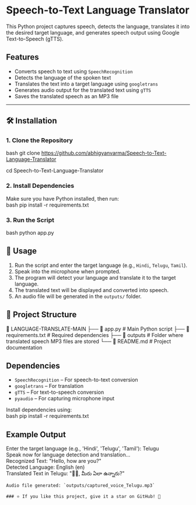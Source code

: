 #  Speech-to-Text Language Translator  

This Python project captures speech, detects the language, translates it into the desired target language, and generates speech output using Google Text-to-Speech (gTTS).

##  Features  
-  Converts speech to text using `SpeechRecognition`  
-  Detects the language of the spoken text  
-  Translates the text into a target language using `googletrans`  
-  Generates audio output for the translated text using `gTTS`  
-  Saves the translated speech as an MP3 file  

---

## 🛠️ Installation  

### **1. Clone the Repository**  
bash
git clone https://github.com/abhigyanvarma/Speech-to-Text-Language-Translator

cd Speech-to-Text-Language-Translator



### **2. Install Dependencies**  
Make sure you have Python installed, then run:  
bash
pip install -r requirements.txt


### **3. Run the Script**  
bash
python app.py




## 📌 Usage  
1. Run the script and enter the target language (e.g., `Hindi`, `Telugu`, `Tamil`).  
2. Speak into the microphone when prompted.  
3. The program will detect your language and translate it to the target language.  
4. The translated text will be displayed and converted into speech.  
5. An audio file will be generated in the `outputs/` folder.  



## 📂 Project Structure  

📂 LANGUAGE-TRANSLATE-MAIN
├── 📄 app.py              # Main Python script
├── 📄 requirements.txt    # Required dependencies
├── 📂 outputs             # Folder where translated speech MP3 files are stored
└── 📄 README.md           # Project documentation




## Dependencies  
- `SpeechRecognition` – For speech-to-text conversion  
- `googletrans` – For translation  
- `gTTS` – For text-to-speech conversion  
- `pyaudio` – For capturing microphone input  

Install dependencies using:  
bash
pip install -r requirements.txt




## Example Output  

Enter the target language (e.g., 'Hindi', 'Telugu', 'Tamil'): Telugu  
Speak now for language detection and translation...  
Recognized Text: "Hello, how are you?"  
Detected Language: English (en)  
Translated Text in Telugu: "🙋‍♂️, మీరు ఏలా ఉన్నారు?"  
```
Audio file generated: `outputs/captured_voice_Telugu.mp3`

### ⭐ If you like this project, give it a star on GitHub! 🌟  

